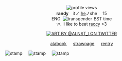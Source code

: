 
<div align="center">
  <div><img src="https://komarev.com/ghpvc/?username=rnadyjade&color=c93888&style=flat&label=🦴+pawprints+on+my+page　" alt="profile views" style="max-width:100%;"><div></div>
</div>
<div align="center" dir="auto">
  <div><b>randy</b>　itノ <ins>he</ins>ノshe 　15</div>
  <div>ENG    <img src="https://64.media.tumblr.com/4d48def1d705a4f72b5bd1279306917b/1fd10d3a7bc0c3bb-15/s75x75_c1/a33751002cca259c6c45e69e94811687cd89412c.pnj" alt="transgender">   BST time</div>
  <div>୨ৎ    i like to beat <a href="https://github.com/kianffy" rel="https://github.com/kianffy">raccy</a> <3 </div>
</p>

<p dir="auto"><a target="_blank" href="https://x.com/ALNST_t/"><img src="https://ianstuff.carrd.co/assets/images/image02.png?v=322fe4e7" alt="ART BY @ALNST_t ON TWITTER" style="max-width: 100%;"></a></p>
<p dir="auto"><a href="https://nervousyoungfag.atabook.org/" rel="https://nervousyoungfag.atabook.org/">atabook</a> 　 <a href="https://davetrapped.straw.page/" rel="https://davetrapped.straw.page/">strawpage</a> 　 <a href="https://rentry.co/madboys" rel="https://rentry.co/madboys">rentry</a></p>

<div style="display: flex; gap: 20px; align-items: flex-start;">
  <img src="https://64.media.tumblr.com/c3ff7ac3d35820960e7a58840cef415e/adf79bd8a54b3422-11/s250x400/00c28b96960f15cb92d5f9172a1955d1c3cfe5a5.pnj" alt="stamp" style="max-width: 100%;">
  <img src="https://64.media.tumblr.com/8f4dddcfefb30338539071ab2254d3cb/95a4a5503deef573-97/s100x200/db0bdd467747b153e7256bdd3d18bbe7dfbc7b30.pnj" alt="stamp" style="max-width: 100%;">
  <img src="https://64.media.tumblr.com/a79fece25d7e88025f1c1f37b6a0fd41/7bf7ca88a92b27d3-c4/s100x200/4df89bc2768b99b915952afd584a3a17ea248416.gifv" alt="stamp" style="max-width: 100%;">
</div>

  </div>
</article>

